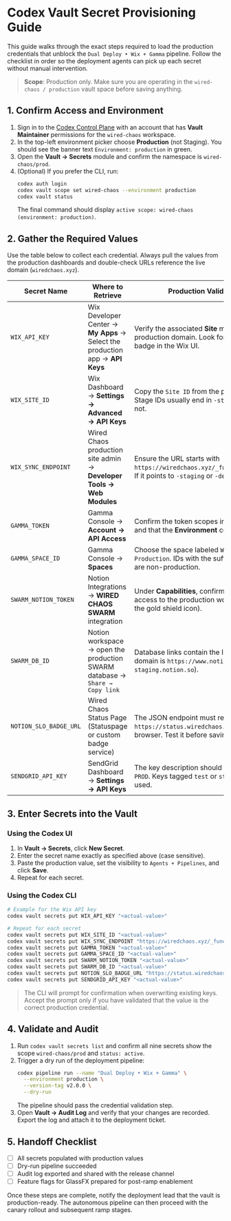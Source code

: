 # Codex Vault Secret Provisioning Guide

This guide walks through the exact steps required to load the production credentials that unblock the `Dual Deploy • Wix + Gamma` pipeline. Follow the checklist in order so the deployment agents can pick up each secret without manual intervention.

> **Scope**: Production only. Make sure you are operating in the `wired-chaos / production` vault space before saving anything.

## 1. Confirm Access and Environment

1. Sign in to the [Codex Control Plane](https://control.codex.ai/) with an account that has **Vault Maintainer** permissions for the `wired-chaos` workspace.
2. In the top-left environment picker choose **Production** (not Staging). You should see the banner text `Environment: production` in green.
3. Open the **Vault → Secrets** module and confirm the namespace is `wired-chaos/prod`.
4. (Optional) If you prefer the CLI, run:
   ```bash
   codex auth login
   codex vault scope set wired-chaos --environment production
   codex vault status
   ```
   The final command should display `active scope: wired-chaos (environment: production)`.

## 2. Gather the Required Values

Use the table below to collect each credential. Always pull the values from the production dashboards and double-check URLs reference the live domain (`wiredchaos.xyz`).

| Secret Name | Where to Retrieve | Production Validation Tips |
|-------------|------------------|-----------------------------|
| `WIX_API_KEY` | Wix Developer Center → **My Apps** → Select the production app → **API Keys** | Verify the associated **Site** matches the production domain. Look for the live domain badge in the Wix UI. |
| `WIX_SITE_ID` | Wix Dashboard → **Settings → Advanced → API Keys** | Copy the `Site ID` from the production site only. Stage IDs usually end in `-stg`; production IDs do not. |
| `WIX_SYNC_ENDPOINT` | Wired Chaos production site admin → **Developer Tools → Web Modules** | Ensure the URL starts with `https://wiredchaos.xyz/_functions/notionSync`. If it points to `-staging` or `-dev`, do not use it. |
| `GAMMA_TOKEN` | Gamma Console → **Account → API Access** | Confirm the token scopes include `spaces:write` and that the **Environment** column lists `prod`. |
| `GAMMA_SPACE_ID` | Gamma Console → **Spaces** | Choose the space labeled `WIRED CHAOS – Production`. IDs with the suffix `-beta` or `-preview` are non-production. |
| `SWARM_NOTION_TOKEN` | Notion Integrations → **WIRED CHAOS SWARM** integration | Under **Capabilities**, confirm the integration has access to the production workspace (look for the gold shield icon). |
| `SWARM_DB_ID` | Notion workspace → open the production SWARM database → `Share → Copy link` | Database links contain the ID; ensure the domain is `https://www.notion.so/` (not `staging.notion.so`). |
| `NOTION_SLO_BADGE_URL` | Wired Chaos Status Page (Statuspage or custom badge service) | The JSON endpoint must resolve to `https://status.wiredchaos.xyz/badge.json` in a browser. Test it before saving. |
| `SENDGRID_API_KEY` | SendGrid Dashboard → **Settings → API Keys** | The key description should include `WIRED CHAOS PROD`. Keys tagged `test` or `staging` should not be used. |

## 3. Enter Secrets into the Vault

### Using the Codex UI

1. In **Vault → Secrets**, click **New Secret**.
2. Enter the secret name exactly as specified above (case sensitive).
3. Paste the production value, set the visibility to `Agents + Pipelines`, and click **Save**.
4. Repeat for each secret.

### Using the Codex CLI

```bash
# Example for the Wix API key
codex vault secrets put WIX_API_KEY "<actual-value>"

# Repeat for each secret
codex vault secrets put WIX_SITE_ID "<actual-value>"
codex vault secrets put WIX_SYNC_ENDPOINT "https://wiredchaos.xyz/_functions/notionSync"
codex vault secrets put GAMMA_TOKEN "<actual-value>"
codex vault secrets put GAMMA_SPACE_ID "<actual-value>"
codex vault secrets put SWARM_NOTION_TOKEN "<actual-value>"
codex vault secrets put SWARM_DB_ID "<actual-value>"
codex vault secrets put NOTION_SLO_BADGE_URL "https://status.wiredchaos.xyz/badge.json"
codex vault secrets put SENDGRID_API_KEY "<actual-value>"
```

> The CLI will prompt for confirmation when overwriting existing keys. Accept the prompt only if you have validated that the value is the correct production credential.

## 4. Validate and Audit

1. Run `codex vault secrets list` and confirm all nine secrets show the scope `wired-chaos/prod` and `status: active`.
2. Trigger a dry run of the deployment pipeline:
   ```bash
   codex pipeline run --name "Dual Deploy • Wix + Gamma" \
     --environment production \
     --version-tag v2.0.0 \
     --dry-run
   ```
   The pipeline should pass the credential validation step.
3. Open **Vault → Audit Log** and verify that your changes are recorded. Export the log and attach it to the deployment ticket.

## 5. Handoff Checklist

- [ ] All secrets populated with production values
- [ ] Dry-run pipeline succeeded
- [ ] Audit log exported and shared with the release channel
- [ ] Feature flags for GlassFX prepared for post-ramp enablement

Once these steps are complete, notify the deployment lead that the vault is production-ready. The autonomous pipeline can then proceed with the canary rollout and subsequent ramp stages.
